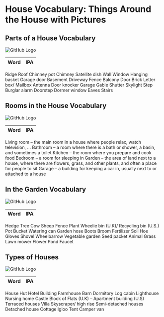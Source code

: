 # House Vocabulary: Things Around the House with Pictures

## Parts of a House Vocabulary

![GitHub Logo](img/Parts-of-a-house.jpg)

Word | IPA
------------ | -------------
Ridge
Roof
Chimney pot
Chimney
Satellite dish
Wall
Window
Hanging basket
Garage door
Basement
Driveway
Fence
Balcony
Door
Brick
Letter box/ Mailbox
Antenna
Door knocker
Garage
Gable
Shutter
Skylight
Step
Burglar alarm
Doorstep
Dormer window
Eaves
Stairs

## Rooms in the House Vocabulary

![GitHub Logo](img/Copy-of-Rooms-in-the-house.jpg)

Word | IPA
------------ | -------------
Living room – the main room in a house where people relax, watch television, …
Bathroom – a room where there is a bath or shower, a basin, and sometimes a toilet
Kitchen – the room where you prepare and cook food
Bedroom – a room for sleeping in
Garden – the area of land next to a house, where there are flowers, grass, and other plants, and often a place for people to sit
Garage – a building for keeping a car in, usually next to or attached to a house

## In the Garden Vocabulary

![GitHub Logo](img/Garden.jpg)

Word | IPA
------------ | -------------
Hedge
Tree
Cow
Sheep
Fence
Plant
Wheelie bin (U.K)/ Recycling bin (U.S.)
Pot
Bucket
Watering can
Garden hose
Boots
Broom
Fertilizer
Soil
Hoe
Gloves
Shovel
Wheelbarrow
Vegetable garden
Seed packet
Animal
Grass
Lawn mower
Flower
Pond
Faucet

## Types of Houses

![GitHub Logo](img/types-of-houses-1.jpg)

Word | IPA
------------ | -------------
House
Hut
Hotel
Building
Farmhouse
Barn
Dormitory
Log cabin
Lighthouse
Nursing home
Castle
Block of Flats (U.K) – Apartment building (U.S)
Terraced houses
Villa
Skyscraper/ high rise
Semi-detached houses
Detached house
Cottage
Igloo
Tent
Camper van

